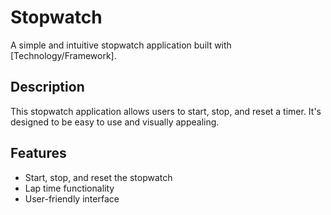 # Stopwatch

A simple and intuitive stopwatch application built with [Technology/Framework].

## Description

This stopwatch application allows users to start, stop, and reset a timer. It's designed to be easy to use and visually appealing.

## Features

- Start, stop, and reset the stopwatch
- Lap time functionality
- User-friendly interface
